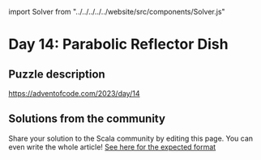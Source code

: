 import Solver from "../../../../../website/src/components/Solver.js"

# Day 14: Parabolic Reflector Dish

## Puzzle description

https://adventofcode.com/2023/day/14

## Solutions from the community

Share your solution to the Scala community by editing this page.
You can even write the whole article! [See here for the expected format](https://github.com/scalacenter/scala-advent-of-code/discussions/424)
